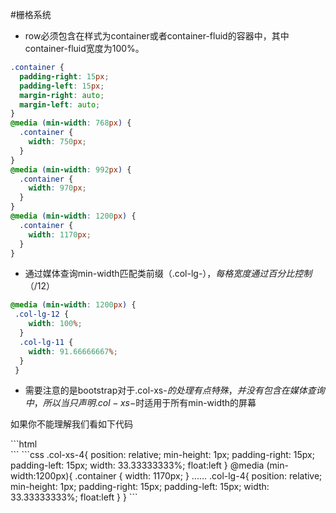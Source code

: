 #栅格系统
* row必须包含在样式为container或者container-fluid的容器中，其中container-fluid宽度为100%。
```css
.container {
  padding-right: 15px;
  padding-left: 15px;
  margin-right: auto;
  margin-left: auto;
}
@media (min-width: 768px) {
  .container {
    width: 750px;
  }
}
@media (min-width: 992px) {
  .container {
    width: 970px;
  }
}
@media (min-width: 1200px) {
  .container {
    width: 1170px;
  }
}
```
* 通过媒体查询min-width匹配类前缀（.col-lg-$），每格宽度通过百分比控制（$/12）
```css
@media (min-width: 1200px) {
 .col-lg-12 {
    width: 100%;
  }
  .col-lg-11 {
    width: 91.66666667%;
  }
 }
 ```
* 需要注意的是bootstrap对于.col-xs-$的处理有点特殊，并没有包含在媒体查询中，所以当只声明.col-xs-$时适用于所有min-width的屏幕
<p>如果你不能理解我们看如下代码</p>
```html
<div class="col-lg-4"></div>
```
```css
.col-xs-4{
position: relative;
  min-height: 1px;
  padding-right: 15px;
  padding-left: 15px;
  width: 33.33333333%;
  float:left
}
@media (min-width:1200px){
.container {
    width: 1170px;
  }
......
.col-lg-4{
 position: relative;
  min-height: 1px;
  padding-right: 15px;
  padding-left: 15px;
  width: 33.33333333%;
  float:left
}
}
```
